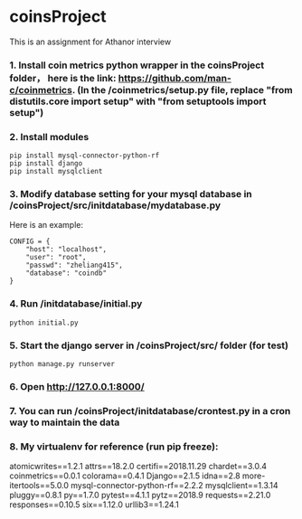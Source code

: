 # coinsProject
This is an assignment for Athanor interview
### 1. Install coin metrics python wrapper in the coinsProject folder， here is the link: https://github.com/man-c/coinmetrics. (In the /coinmetrics/setup.py file, replace "from distutils.core import setup" with "from setuptools import setup")


### 2. Install modules 
```
pip install mysql-connector-python-rf
pip install django
pip install mysqlclient
```
### 3. Modify database setting for your mysql database in /coinsProject/src/initdatabase/mydatabase.py

Here is an example:
```
CONFIG = {
	"host": "localhost",
  	"user": "root",
 	"passwd": "zheliang415",
 	"database": "coindb"
}
```

### 4. Run /initdatabase/initial.py
```
python initial.py
```

### 5. Start the django server in /coinsProject/src/ folder (for test)
```
python manage.py runserver
```

### 6. Open http://127.0.0.1:8000/

### 7. You can run /coinsProject/initdatabase/crontest.py in a cron way to maintain the data

### 8. My virtualenv for reference (run pip freeze):

atomicwrites==1.2.1
attrs==18.2.0
certifi==2018.11.29
chardet==3.0.4
coinmetrics==0.0.1
colorama==0.4.1
Django==2.1.5
idna==2.8
more-itertools==5.0.0
mysql-connector-python-rf==2.2.2
mysqlclient==1.3.14
pluggy==0.8.1
py==1.7.0
pytest==4.1.1
pytz==2018.9
requests==2.21.0
responses==0.10.5
six==1.12.0
urllib3==1.24.1
